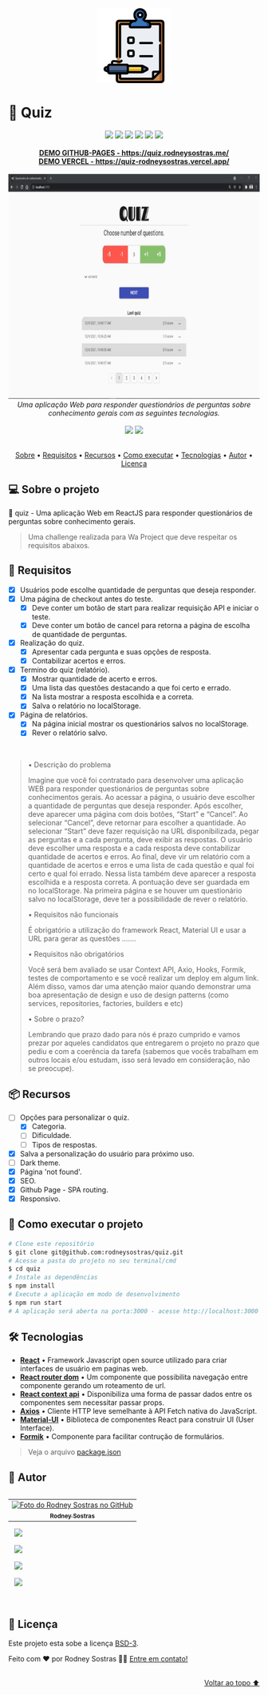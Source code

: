 <div align="center">
    <img src="https://raw.githubusercontent.com/rodneysostras/quiz/main/.github/icon-readme.png" alt="" height="150em"/>
</div>

# 📃 Quiz

<div align="center">
    <img src="https://img.shields.io/badge/%F0%9F%9A%A7%20EM%20CONTRU%C3%87%C3%83O%20-90%25-brightgreen?style=for-the-badge" />
    <img src="https://shields.io/github/deployments/rodneysostras/quiz/production?style=for-the-badge&logo=appveyor" />
    <img src="https://img.shields.io/website-up-down-green-red/https/quiz.rodneysostras.me?style=for-the-badge"/>
    <img src="https://img.shields.io/github/repo-size/rodneysostras/quiz?style=for-the-badge"/>
    <img src="https://img.shields.io/github/languages/count/rodneysostras/quiz?style=for-the-badge"/>
    <img src="https://img.shields.io/github/issues/rodneysostras/quiz?style=for-the-badge"/>
    <!-- <img src="https://img.shields.io/github/license/rodneysostras/quiz?style=for-the-badge"/> -->
</div>

<br />

<div align="center"><a href="https://quiz.rodneysostras.me/"><b>DEMO GITHUB-PAGES - https://quiz.rodneysostras.me/</b></a></div>
<div align="center"><a href="https://quiz-rodneysostras.vercel.app/"><b>DEMO VERCEL - https://quiz-rodneysostras.vercel.app/</b></a></div>

<br />

<div align="center"><img src="https://raw.githubusercontent.com/rodneysostras/quiz/main/.github/previewer-readme.gif" alt="previwer quiz" height="450em"/></div>

<div align="center"><em>Uma aplicação Web para responder questionários de perguntas sobre conhecimento gerais com as seguintes tecnologias.</em></div>

<br />

<div align="center">
  <img src="https://img.shields.io/badge/react-%2320232a.svg?style=for-the-badge&logo=react&logoColor=%2361DAFB"/>
  <img src="https://img.shields.io/badge/JavaScript-323330?style=for-the-badge&logo=javascript&logoColor=F7DF1E"/>
</div>

<br />

<p align="center">
    <a href="#-sobre-o-projeto">Sobre</a> •
    <a href="#-requisitos">Requisitos</a> •
    <a href="#-recursos">Recursos</a> •
    <a href="#-como-executar-o-projeto">Como executar</a> •
    <a href="#-tecnologias">Tecnologias</a> •
    <a href="#-autor">Autor</a> • 
    <a href="#-licença">Licença</a>
</p>

## 💻 Sobre o projeto

🤩 quiz - Uma aplicação Web em ReactJS para responder questionários de perguntas sobre conhecimento gerais.

> Uma challenge realizada para Wa Project que deve respeitar os requisitos abaixos.

## 🎯 Requisitos

- [x] Usuários pode escolhe quantidade de perguntas que deseja responder.
- [x] Uma página de checkout antes do teste.
    - [x] Deve conter um botão de start para realizar requisição API e iniciar o teste.
    - [x] Deve conter um botão de cancel para retorna a página de escolha de quantidade de perguntas.
- [x] Realização do quiz.
    - [x] Apresentar cada pergunta e suas opções de resposta.
    - [x] Contabilizar acertos e erros.
- [x] Termino do quiz (relatório).
    - [x] Mostrar quantidade de acerto e erros.
    - [x] Uma lista das questões destacando a que foi certo e errado.
    - [x] Na lista mostrar a resposta escolhida e a correta.
    - [x] Salva o relatório no localStorage.
- [x] Página de relatórios.
    - [x] Na página inicial mostrar os questionários salvos no localStorage.
    - [x] Rever o relatório salvo.

<br />

<blockquote>
• Descrição do problema

Imagine que você foi contratado para desenvolver uma aplicação WEB para responder questionários de perguntas sobre conhecimentos gerais. Ao acessar a página, o usuário deve escolher a quantidade de perguntas que deseja responder. Após escolher, deve aparecer uma página com dois botões, “Start” e “Cancel”. Ao selecionar “Cancel”, deve retornar para escolher a quantidade. Ao selecionar “Start” deve fazer requisição na URL disponibilizada, pegar as perguntas e a cada pergunta, deve exibir as respostas. O usuário deve escolher uma resposta e a cada resposta deve contabilizar quantidade de acertos e erros. Ao final, deve vir um relatório com a quantidade de acertos e erros e uma lista de cada questão e qual foi certo e qual foi errado. Nessa lista também deve aparecer a resposta escolhida e a resposta correta. A pontuação deve ser guardada em no localStorage. Na primeira página e se houver um questionário salvo no localStorage, deve ter a possibilidade de rever o relatório.

• Requisitos não funcionais

É obrigatório a utilização do framework React, Material UI e usar a URL para gerar as questões .......

• Requisitos não obrigatórios

Você será bem avaliado se usar Context API, Axio, Hooks, Formik, testes de comportamento e se você realizar um deploy em algum link. Além disso, vamos dar uma atenção maior quando demonstrar uma boa apresentação de design e uso de design patterns (como services, repositories, factories, builders e etc)

• Sobre o prazo?

Lembrando que prazo dado para nós é prazo cumprido e vamos prezar por aqueles candidatos que entregarem o projeto no prazo que pediu e com a coerência da tarefa (sabemos que vocês trabalham em outros locais e/ou estudam, isso será levado em consideração, não se preocupe).

</blockquote>

## 📦 Recursos

- [ ] Opções para personalizar o quiz.
    - [x] Categoria.
    - [ ] Dificuldade.
    - [ ] Tipos de respostas.
- [x] Salva a personalização do usuário para próximo uso.
- [ ] Dark theme.
- [x] Página 'not found'.
- [x] SEO.
- [x] Github Page - SPA routing.
- [x] Responsivo.

## 🚀 Como executar o projeto

```bash
# Clone este repositório
$ git clone git@github.com:rodneysostras/quiz.git
# Acesse a pasta do projeto no seu terminal/cmd
$ cd quiz
# Instale as dependências
$ npm install
# Execute a aplicação em modo de desenvolvimento
$ npm run start
# A aplicação será aberta na porta:3000 - acesse http://localhost:3000
```


## 🛠 Tecnologias

-   **[React](https://reactjs.org/)** • Framework Javascript open source utilizado para criar interfaces de usuário em paginas web.
-   **[React router dom](https://v5.reactrouter.com/)** • Um componente que possibilita navegação entre componente gerando um roteamento de url.
-   **[React context api](https://pt-br.reactjs.org/docs/context.html)** • Disponibiliza uma forma de passar dados entre os componentes sem necessitar passar props.
-   **[Axios](https://github.com/axios/axios)** • Cliente HTTP leve semelhante à API Fetch nativa do JavaScript.
-   **[Material-UI](https://v4.mui.com/)** • Biblioteca de componentes React para construir UI (User Interface).
-   **[Formik](https://formik.org/)** • Componente para facilitar contrução de formulários.

> Veja o arquivo  [package.json](https://github.com/rodneysostras/quiz/blob/main/package.json)
## 🦸 Autor

<table align="left">
  <tr>
    <td align="center">
      <a href="#">
        <img src="https://github.com/rodneysostras.png" width="150px;" alt="Foto do Rodney Sostras no GitHub"/><br>
        <sub>
          <b>Rodney Sostras</b>
        </sub>
      </a>
    </td>
  </tr>
</table>
<p>
    &nbsp;&nbsp;
    <a href="https://github.com/rodneysostras">
        <img src="https://img.shields.io/badge/rodneysostras-000000?style=for-the-badge&logo=GitHub&logoColor=FFF" />
    </a>
</p>
<p>
    &nbsp;&nbsp;
    <a href="https://linkedin.com/in/rodney-sostras" alt="Linkedin do Rodney Sostras">
        <img src="https://img.shields.io/badge/-rodney--sostras-0077B5?style=for-the-badge&logo=Linkedin&logoColor=FFF"/>
    </a>
</p>
<p>&nbsp;&nbsp;
    <a href="mailto:contact@rodneysostras.me" alt="Email do Rodney Sostras">
        <img src="https://img.shields.io/badge/-contact@rodneysostras.me-D14836?style=for-the-badge&logo=Gmail&logoColor=FFF" />
    </a>
</p>
<p>&nbsp;&nbsp;
    <a href="https://rodneysostras.me/" alt="Web Site do Rodney Sostras">
        <img src="https://img.shields.io/badge/%F0%9F%8C%8E%20RODNEYSOSTRAS.ME%20-191919?style=for-the-badge" />
    </a>
</p>

<br />
      
## 📝 Licença

Este projeto esta sobe a licença [BSD-3](./LICENSE).

Feito com ❤️ por Rodney Sostras 👋🏽 [Entre em contato!](https://www.linkedin.com/in/rodney-sostras/)
        
<br />
        
<div align="right"><a href="#">Voltar ao topo ⬆</a></div>
